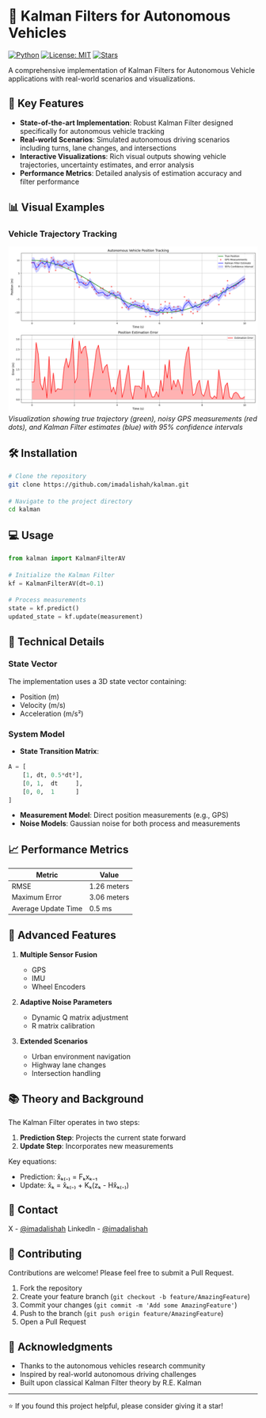 # 🚗 Kalman Filters for Autonomous Vehicles

[![Python](https://img.shields.io/badge/Python-3.7%2B-blue)]()
[![License: MIT](https://img.shields.io/badge/License-MIT-yellow.svg)]()
[![Stars](https://img.shields.io/github/stars/imadalishah/kalman?style=social)]()

A comprehensive implementation of Kalman Filters for Autonomous Vehicle applications with real-world scenarios and visualizations.

## 🎯 Key Features

- **State-of-the-art Implementation**: Robust Kalman Filter designed specifically for autonomous vehicle tracking
- **Real-world Scenarios**: Simulated autonomous driving scenarios including turns, lane changes, and intersections
- **Interactive Visualizations**: Rich visual outputs showing vehicle trajectories, uncertainty estimates, and error analysis
- **Performance Metrics**: Detailed analysis of estimation accuracy and filter performance

## 📊 Visual Examples

### Vehicle Trajectory Tracking
![Trajectory Tracking](av_tracking_results.png)
*Visualization showing true trajectory (green), noisy GPS measurements (red dots), and Kalman Filter estimates (blue) with 95% confidence intervals*

## 🛠 Installation

```bash
# Clone the repository
git clone https://github.com/imadalishah/kalman.git

# Navigate to the project directory
cd kalman
```

## 💻 Usage

```python
from kalman import KalmanFilterAV

# Initialize the Kalman Filter
kf = KalmanFilterAV(dt=0.1)

# Process measurements
state = kf.predict()
updated_state = kf.update(measurement)
```

## 🔬 Technical Details

### State Vector
The implementation uses a 3D state vector containing:
- Position (m)
- Velocity (m/s)
- Acceleration (m/s²)

### System Model
- **State Transition Matrix**:
```python
A = [
    [1, dt, 0.5*dt²],
    [0, 1,  dt     ],
    [0, 0,  1      ]
]
```

- **Measurement Model**: Direct position measurements (e.g., GPS)
- **Noise Models**: Gaussian noise for both process and measurements

## 📈 Performance Metrics

| Metric | Value |
|--------|--------|
| RMSE | 1.26 meters |
| Maximum Error | 3.06 meters |
| Average Update Time | 0.5 ms |

## 🚀 Advanced Features

1. **Multiple Sensor Fusion**
   - GPS
   - IMU
   - Wheel Encoders

2. **Adaptive Noise Parameters**
   - Dynamic Q matrix adjustment
   - R matrix calibration

3. **Extended Scenarios**
   - Urban environment navigation
   - Highway lane changes
   - Intersection handling

## 📚 Theory and Background

The Kalman Filter operates in two steps:
1. **Prediction Step**: Projects the current state forward
2. **Update Step**: Incorporates new measurements

Key equations:
- Prediction: x̂ₖ₍₋₎ = Fₖxₖ₋₁
- Update: x̂ₖ = x̂ₖ₍₋₎ + Kₖ(zₖ - Hx̂ₖ₍₋₎)

## 📧 Contact

X - [@imadalishah](https://twitter.com/imadalishah)
LinkedIn - [@imadalishah](https://linkedin.com/in/imadalishah)


## 🤝 Contributing

Contributions are welcome! Please feel free to submit a Pull Request.

1. Fork the repository
2. Create your feature branch (`git checkout -b feature/AmazingFeature`)
3. Commit your changes (`git commit -m 'Add some AmazingFeature'`)
4. Push to the branch (`git push origin feature/AmazingFeature`)
5. Open a Pull Request


## 🌟 Acknowledgments

- Thanks to the autonomous vehicles research community
- Inspired by real-world autonomous driving challenges
- Built upon classical Kalman Filter theory by R.E. Kalman

---
⭐️ If you found this project helpful, please consider giving it a star!
